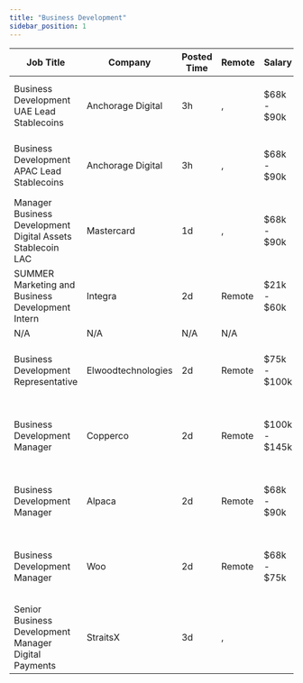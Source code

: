 ```yaml
---
title: "Business Development"
sidebar_position: 1
---
```


| Job Title | Company | Posted Time | Remote | Salary | Tags | Apply Link |
|-----------|---------|-------------|--------|--------|------|------------|
| Business Development UAE Lead Stablecoins | Anchorage Digital | 3h | , | $68k - $90k | business development, sales, non tech, lead, blockchain | [Apply](https://web3.career/business-development-uae-lead-stablecoins-anchorage/123211) |
| Business Development APAC Lead Stablecoins | Anchorage Digital | 3h | , | $68k - $90k | business development, sales, non tech, lead, blockchain | [Apply](https://web3.career/business-development-apac-lead-stablecoins-anchorage/123210) |
| Manager Business Development Digital Assets Stablecoin LAC | Mastercard | 1d | , | $68k - $90k | business development, sales, non tech, finance, blockchain | [Apply](https://web3.career/manager-business-development-digital-assets-stablecoin-lac-mastercard/121527) |
| SUMMER Marketing and Business Development Intern | Integra | 2d | Remote | $21k - $60k | business development, sales, non tech, intern, entry level | [Apply](https://web3.career/summer-marketing-and-business-development-intern-integra/95750) |
| N/A | N/A | N/A | N/A |  |  | [Apply](https://web3.career/metana) |
| Business Development Representative | Elwoodtechnologies | 2d | Remote | $75k - $100k | business development, sales, non tech, crypto, remote | [Apply](https://web3.career/business-development-representative-elwoodtechnologies/120042) |
| Business Development Manager | Copperco | 2d | Remote | $100k - $145k | business development, sales, non tech, blockchain, crypto | [Apply](https://web3.career/business-development-manager-copperco/105560) |
| Business Development Manager | Alpaca | 2d | Remote | $68k - $90k | business development, sales, non tech, crypto, remote | [Apply](https://web3.career/business-development-manager-alpaca/104042) |
| Business Development Manager | Woo | 2d | Remote | $68k - $75k | business development, sales, non tech, blockchain, crypto | [Apply](https://web3.career/business-development-manager-woo/95644) |
| Senior Business Development Manager Digital Payments | StraitsX | 3d | , |  | business development, sales, non tech, senior, web3 | [Apply](https://web3.career/senior-business-development-manager-digital-payments-straitsx/119118) |
